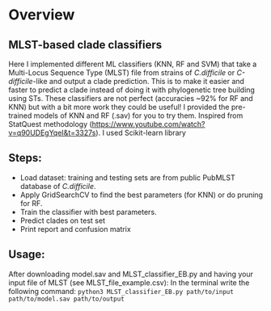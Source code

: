 # Overview

## MLST-based clade classifiers
Here I implemented different ML classifiers (KNN, RF and SVM) that take a Multi-Locus Sequence Type (MLST) file from strains of *C.difficile* or *C-difficile*-like and output a clade prediction. This is to make it easier and faster to predict a clade instead of doing it with phylogenetic tree building using STs. These classifiers are not perfect (accuracies ~92% for RF and KNN) but with a bit more work they could be useful! I provided the pre-trained models of KNN and RF (.sav) for you to try them.
Inspired from StatQuest methodology (https://www.youtube.com/watch?v=q90UDEgYqeI&t=3327s).
I used Scikit-learn library

## Steps:
- Load dataset: training and testing sets are from public PubMLST database of *C.difficile*.
- Apply GridSearchCV to find the best parameters (for KNN) or do pruning for RF.
- Train the classifier with best parameters.
- Predict clades on test set
- Print report and confusion matrix

## Usage:
After downloading model.sav and MLST_classifier_EB.py and having your input file of MLST (see MLST_file_example.csv):
In the terminal write the following command:
```python3 MLST_classifier_EB.py path/to/input path/to/model.sav path/to/output```
